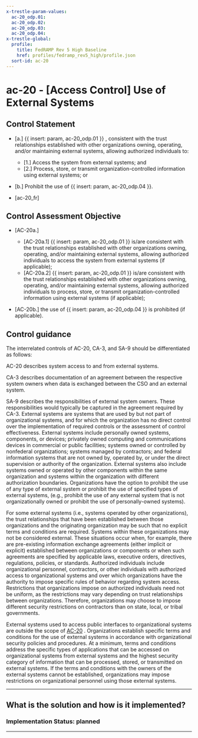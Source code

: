 ```yaml
---
x-trestle-param-values:
  ac-20_odp.01:
  ac-20_odp.02:
  ac-20_odp.03:
  ac-20_odp.04:
x-trestle-global:
  profile:
    title: FedRAMP Rev 5 High Baseline
    href: profiles/fedramp_rev5_high/profile.json
  sort-id: ac-20
---
```


# ac-20 - \[Access Control\] Use of External Systems

## Control Statement

- \[a.\] {{ insert: param, ac-20_odp.01 }} , consistent with the trust relationships established with other organizations owning, operating, and/or maintaining external systems, allowing authorized individuals to:

  - \[1.\] Access the system from external systems; and
  - \[2.\] Process, store, or transmit organization-controlled information using external systems; or

- \[b.\] Prohibit the use of {{ insert: param, ac-20_odp.04 }}.

- \[ac-20_fr\]

## Control Assessment Objective

- \[AC-20a.\]

  - \[AC-20a.1\] {{ insert: param, ac-20_odp.01 }} is/are consistent with the trust relationships established with other organizations owning, operating, and/or maintaining external systems, allowing authorized individuals to access the system from external systems (if applicable);
  - \[AC-20a.2\] {{ insert: param, ac-20_odp.01 }} is/are consistent with the trust relationships established with other organizations owning, operating, and/or maintaining external systems, allowing authorized individuals to process, store, or transmit organization-controlled information using external systems (if applicable);

- \[AC-20b.\] the use of {{ insert: param, ac-20_odp.04 }} is prohibited (if applicable).

## Control guidance

The interrelated controls of AC-20, CA-3, and SA-9 should be differentiated as follows:

AC-20 describes system access to and from external systems.

CA-3 describes documentation of an agreement between the respective system owners when data is exchanged between the CSO and an external system.

SA-9 describes the responsibilities of external system owners. These responsibilities would typically be captured in the agreement required by CA-3.
External systems are systems that are used by but not part of organizational systems, and for which the organization has no direct control over the implementation of required controls or the assessment of control effectiveness. External systems include personally owned systems, components, or devices; privately owned computing and communications devices in commercial or public facilities; systems owned or controlled by nonfederal organizations; systems managed by contractors; and federal information systems that are not owned by, operated by, or under the direct supervision or authority of the organization. External systems also include systems owned or operated by other components within the same organization and systems within the organization with different authorization boundaries. Organizations have the option to prohibit the use of any type of external system or prohibit the use of specified types of external systems, (e.g., prohibit the use of any external system that is not organizationally owned or prohibit the use of personally-owned systems).

For some external systems (i.e., systems operated by other organizations), the trust relationships that have been established between those organizations and the originating organization may be such that no explicit terms and conditions are required. Systems within these organizations may not be considered external. These situations occur when, for example, there are pre-existing information exchange agreements (either implicit or explicit) established between organizations or components or when such agreements are specified by applicable laws, executive orders, directives, regulations, policies, or standards. Authorized individuals include organizational personnel, contractors, or other individuals with authorized access to organizational systems and over which organizations have the authority to impose specific rules of behavior regarding system access. Restrictions that organizations impose on authorized individuals need not be uniform, as the restrictions may vary depending on trust relationships between organizations. Therefore, organizations may choose to impose different security restrictions on contractors than on state, local, or tribal governments.

External systems used to access public interfaces to organizational systems are outside the scope of [AC-20](#ac-20) . Organizations establish specific terms and conditions for the use of external systems in accordance with organizational security policies and procedures. At a minimum, terms and conditions address the specific types of applications that can be accessed on organizational systems from external systems and the highest security category of information that can be processed, stored, or transmitted on external systems. If the terms and conditions with the owners of the external systems cannot be established, organizations may impose restrictions on organizational personnel using those external systems.

______________________________________________________________________

## What is the solution and how is it implemented?

<!-- For implementation status enter one of: implemented, partial, planned, alternative, not-applicable -->

<!-- Note that the list of rules under ### Rules: is read-only and changes will not be captured after assembly to JSON -->
<!-- Add control implementation description here for control: ac-20 -->

### Implementation Status: planned

______________________________________________________________________
